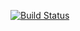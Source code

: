 [![Build Status](https://travis-ci.org/juliaostrogorskaya/Sedona.svg?branch=master)](https://travis-ci.org/juliaostrogorskaya/Sedona)
